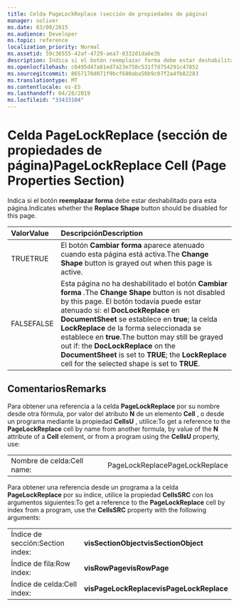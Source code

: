 ```yaml
---
title: Celda PageLockReplace (sección de propiedades de página)
manager: soliver
ms.date: 03/09/2015
ms.audience: Developer
ms.topic: reference
localization_priority: Normal
ms.assetid: 59c36555-42af-4729-aea7-0332d1da6e3b
description: Indica si el botón reemplazar forma debe estar deshabilitado para esta página.
ms.openlocfilehash: c0495d47a81ed7a23e758c531f7d754291c47852
ms.sourcegitcommit: 8657170d071f9bcf680aba50b9c07f2a4fb82283
ms.translationtype: MT
ms.contentlocale: es-ES
ms.lasthandoff: 04/28/2019
ms.locfileid: "33433104"
---
```

# <a name="pagelockreplace-cell-page-properties-section"></a><span data-ttu-id="ae373-103">Celda PageLockReplace (sección de propiedades de página)</span><span class="sxs-lookup"><span data-stu-id="ae373-103">PageLockReplace Cell (Page Properties Section)</span></span>

<span data-ttu-id="ae373-104">Indica si el botón **reemplazar forma** debe estar deshabilitado para esta página.</span><span class="sxs-lookup"><span data-stu-id="ae373-104">Indicates whether the **Replace Shape** button should be disabled for this page.</span></span> 
  
|<span data-ttu-id="ae373-105">**Valor**</span><span class="sxs-lookup"><span data-stu-id="ae373-105">**Value**</span></span>|<span data-ttu-id="ae373-106">**Descripción**</span><span class="sxs-lookup"><span data-stu-id="ae373-106">**Description**</span></span>|
|:-----|:-----|
|<span data-ttu-id="ae373-107">TRUE</span><span class="sxs-lookup"><span data-stu-id="ae373-107">TRUE</span></span>  <br/> |<span data-ttu-id="ae373-108">El botón **Cambiar forma** aparece atenuado cuando esta página está activa.</span><span class="sxs-lookup"><span data-stu-id="ae373-108">The **Change Shape** button is grayed out when this page is active.</span></span>  <br/> |
|<span data-ttu-id="ae373-109">FALSE</span><span class="sxs-lookup"><span data-stu-id="ae373-109">FALSE</span></span>  <br/> |<span data-ttu-id="ae373-110">Esta página no ha deshabilitado el botón **Cambiar forma** .</span><span class="sxs-lookup"><span data-stu-id="ae373-110">The **Change Shape** button is not disabled by this page.</span></span> <span data-ttu-id="ae373-111">El botón todavía puede estar atenuado si: el **DocLockReplace** en **DocumentSheet** se establece en **true**; la celda **LockReplace** de la forma seleccionada se establece en **true**.</span><span class="sxs-lookup"><span data-stu-id="ae373-111">The button may still be grayed out if: the **DocLockReplace** on the **DocumentSheet** is set to **TRUE**; the **LockReplace** cell for the selected shape is set to **TRUE**.</span></span>  <br/> |
   
## <a name="remarks"></a><span data-ttu-id="ae373-112">Comentarios</span><span class="sxs-lookup"><span data-stu-id="ae373-112">Remarks</span></span>

<span data-ttu-id="ae373-113">Para obtener una referencia a la celda **PageLockReplace** por su nombre desde otra fórmula, por valor del atributo **N** de un elemento **Cell** , o desde un programa mediante la propiedad **CellsU** , utilice:</span><span class="sxs-lookup"><span data-stu-id="ae373-113">To get a reference to the **PageLockReplace** cell by name from another formula, by value of the **N** attribute of a **Cell** element, or from a program using the **CellsU** property, use:</span></span> 
  
|||
|:-----|:-----|
| <span data-ttu-id="ae373-114">Nombre de celda:</span><span class="sxs-lookup"><span data-stu-id="ae373-114">Cell name:</span></span>  <br/> | <span data-ttu-id="ae373-115">PageLockReplace</span><span class="sxs-lookup"><span data-stu-id="ae373-115">PageLockReplace</span></span>  <br/> |
   
<span data-ttu-id="ae373-116">Para obtener una referencia desde un programa a la celda **PageLockReplace** por su índice, utilice la propiedad **CellsSRC** con los argumentos siguientes:</span><span class="sxs-lookup"><span data-stu-id="ae373-116">To get a reference to the **PageLockReplace** cell by index from a program, use the **CellsSRC** property with the following arguments:</span></span> 
  
|||
|:-----|:-----|
| <span data-ttu-id="ae373-117">Índice de sección:</span><span class="sxs-lookup"><span data-stu-id="ae373-117">Section index:</span></span>  <br/> |<span data-ttu-id="ae373-118">**visSectionObject**</span><span class="sxs-lookup"><span data-stu-id="ae373-118">**visSectionObject**</span></span> <br/> |
| <span data-ttu-id="ae373-119">Índice de fila:</span><span class="sxs-lookup"><span data-stu-id="ae373-119">Row index:</span></span>  <br/> |<span data-ttu-id="ae373-120">**visRowPage**</span><span class="sxs-lookup"><span data-stu-id="ae373-120">**visRowPage**</span></span> <br/> |
| <span data-ttu-id="ae373-121">Índice de celda:</span><span class="sxs-lookup"><span data-stu-id="ae373-121">Cell index:</span></span>  <br/> |<span data-ttu-id="ae373-122">**visPageLockReplace**</span><span class="sxs-lookup"><span data-stu-id="ae373-122">**visPageLockReplace**</span></span> <br/> |
   

